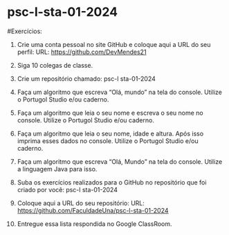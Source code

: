 # psc-l-sta-01-2024

#Exercícios:

1.	Crie uma conta pessoal no site GitHub e coloque aqui a URL do seu perfil: URL:
https://github.com/DevMendes21

2.	Siga 10 colegas de classe.

3.	Crie um repositório chamado: psc-l sta-01-2024

4.	Faça um algoritmo que escreva “Olá, mundo” na tela do console. Utilize o Portugol Studio e/ou caderno.

5.	Faça um algoritmo que leia o seu nome e escreva o seu nome no console. Utilize o Portugol Studio e/ou caderno.

6.	Faça um algoritmo que leia o seu nome, idade e altura. Após isso imprima esses dados no console.
Utilize o Portugol Studio e/ou caderno.

7.	Faça um algoritmo que escreva “Olá, Mundo” na tela do console. Utilize a linguagem Java para isso.

8.	Suba os exercícios realizados para o GitHub no repositório que foi criado por você: psc-l sta-01-2024

9.	Coloque aqui a URL do seu repositório: URL:
https://github.com/FaculdadeUna/psc-l-sta-01-2024


10.	Entregue essa lista respondida no Google ClassRoom.
